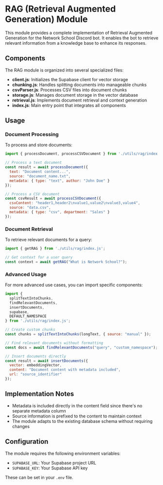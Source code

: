 # RAG (Retrieval Augmented Generation) Module

This module provides a complete implementation of Retrieval Augmented Generation for the Network School Discord bot. It enables the bot to retrieve relevant information from a knowledge base to enhance its responses.

## Components

The RAG module is organized into several specialized files:

- **client.js**: Initializes the Supabase client for vector storage
- **chunking.js**: Handles splitting documents into manageable chunks
- **csvParser.js**: Processes CSV files into document chunks
- **storage.js**: Manages document storage in the vector database
- **retrieval.js**: Implements document retrieval and context generation
- **index.js**: Main entry point that integrates all components

## Usage

### Document Processing

To process and store documents:

```javascript
import { processDocument, processCSVDocument } from './utils/rag/index.js';

// Process a text document
const result = await processDocument({
  text: "Document content...",
  source: "document_name.txt",
  metadata: { type: "text", author: "John Doe" }
});

// Process a CSV document
const csvResult = await processCSVDocument({
  csvContent: "header1,header2\nvalue1,value2\nvalue3,value4",
  source: "data.csv",
  metadata: { type: "csv", department: "Sales" }
});
```

### Document Retrieval

To retrieve relevant documents for a query:

```javascript
import { getRAG } from './utils/rag/index.js';

// Get context for a user query
const context = await getRAG("What is Network School?");
```

### Advanced Usage

For more advanced use cases, you can import specific components:

```javascript
import { 
  splitTextIntoChunks, 
  findRelevantDocuments,
  insertDocuments,
  supabase,
  DEFAULT_NAMESPACE
} from './utils/rag/index.js';

// Create custom chunks
const chunks = splitTextIntoChunks(longText, { source: "manual" });

// Find relevant documents without formatting
const docs = await findRelevantDocuments("query", "custom_namespace");

// Insert documents directly
const result = await insertDocuments({
  vector: embeddingVector,
  content: "Document content with metadata included",
  url: "source_identifier"
});
```

## Implementation Notes

- Metadata is included directly in the content field since there's no separate metadata column
- Source information is prefixed to the content to maintain context
- The module adapts to the existing database schema without requiring changes

## Configuration

The module requires the following environment variables:

- `SUPABASE_URL`: Your Supabase project URL
- `SUPABASE_KEY`: Your Supabase API key

These can be set in your `.env` file. 